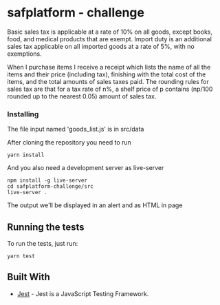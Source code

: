 # safplatform - challenge

Basic sales tax is applicable at a rate of 10% on all goods, except books, food, and medical products that are exempt. Import duty is an additional sales tax applicable on all imported goods at a rate of 5%, with no exemptions.

When I purchase items I receive a receipt which lists the name of all the items and their price (including tax), finishing with the total cost of the items, and the total amounts of sales taxes paid. The rounding rules for sales tax are that for a tax rate of n%, a shelf price of p contains (np/100 rounded up to the nearest 0.05) amount of sales tax.

### Installing

The file input named 'goods_list.js' is in src/data

After cloning the repository you need to run

```
yarn install
```

And you also need a development server as live-server

```
npm install -g live-server
cd safplatform-challenge/src
live-server .
```

The output we'll be displayed in an alert and as HTML in page

## Running the tests

To run the tests, just run:

```
yarn test
```

## Built With

- [Jest](https://jestjs.io/) - Jest is a JavaScript Testing Framework.
